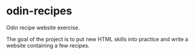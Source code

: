 # odin-recipes
Odin recipe website exercise.

The goal of the project is to put new HTML skills into practice and write a website containing a few recipes.
